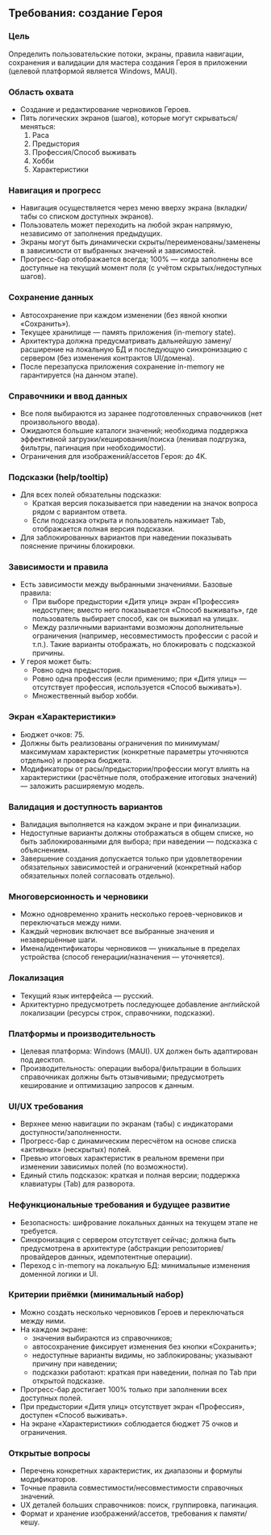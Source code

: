 ## Требования: создание Героя

### Цель
Определить пользовательские потоки, экраны, правила навигации, сохранения и валидации для мастера создания Героя в приложении (целевой платформой является Windows, MAUI).

### Область охвата
- Создание и редактирование черновиков Героев.
- Пять логических экранов (шагов), которые могут скрываться/меняться:
  1) Раса
  2) Предыстория
  3) Профессия/Способ выживать
  4) Хобби
  5) Характеристики

### Навигация и прогресс
- Навигация осуществляется через меню вверху экрана (вкладки/табы со списком доступных экранов).
- Пользователь может переходить на любой экран напрямую, независимо от заполнения предыдущих.
- Экраны могут быть динамически скрыты/переименованы/заменены в зависимости от выбранных значений и зависимостей.
- Прогресс-бар отображается всегда; 100% — когда заполнены все доступные на текущий момент поля (с учётом скрытых/недоступных шагов).

### Сохранение данных
- Автосохранение при каждом изменении (без явной кнопки «Сохранить»).
- Текущее хранилище — память приложения (in-memory state).
- Архитектура должна предусматривать дальнейшую замену/расширение на локальную БД и последующую синхронизацию с сервером (без изменения контрактов UI/домена).
- После перезапуска приложения сохранение in-memory не гарантируется (на данном этапе).

### Справочники и ввод данных
- Все поля выбираются из заранее подготовленных справочников (нет произвольного ввода).
- Ожидаются большие каталоги значений; необходима поддержка эффективной загрузки/кеширования/поиска (ленивая подгрузка, фильтры, пагинация при необходимости).
- Ограничения для изображений/ассетов Героя: до 4K.

### Подсказки (help/tooltip)
- Для всех полей обязательны подсказки:
  - Краткая версия показывается при наведении на значок вопроса рядом с вариантом ответа.
  - Если подсказка открыта и пользователь нажимает Tab, отображается полная версия подсказки.
- Для заблокированных вариантов при наведении показывать пояснение причины блокировки.

### Зависимости и правила
- Есть зависимости между выбранными значениями. Базовые правила:
  - При выборе предыстории «Дитя улиц» экран «Профессия» недоступен; вместо него показывается «Способ выживать», где пользователь выбирает способ, как он выживал на улицах.
  - Между различными вариантами возможны дополнительные ограничения (например, несовместимость профессии с расой и т.п.). Такие варианты отображать, но блокировать с подсказкой причины.
- У героя может быть:
  - Ровно одна предыстория.
  - Ровно одна профессия (если применимо; при «Дитя улиц» — отсутствует профессия, используется «Способ выживать»).
  - Множественный выбор хобби.

### Экран «Характеристики»
- Бюджет очков: 75.
- Должны быть реализованы ограничения по минимумам/максимумам характеристик (конкретные параметры уточняются отдельно) и проверка бюджета.
- Модификаторы от расы/предыстории/профессии могут влиять на характеристики (расчётные поля, отображение итоговых значений) — заложить расширяемую модель.

### Валидация и доступность вариантов
- Валидация выполняется на каждом экране и при финализации.
- Недоступные варианты должны отображаться в общем списке, но быть заблокированными для выбора; при наведении — подсказка с объяснением.
- Завершение создания допускается только при удовлетворении обязательных зависимостей и ограничений (конкретный набор обязательных полей согласовать отдельно).

### Многоверсионность и черновики
- Можно одновременно хранить несколько героев-черновиков и переключаться между ними.
- Каждый черновик включает все выбранные значения и незавершённые шаги.
- Имена/идентификаторы черновиков — уникальные в пределах устройства (способ генерации/назначения — уточняется).

### Локализация
- Текущий язык интерфейса — русский.
- Архитектурно предусмотреть последующее добавление английской локализации (ресурсы строк, справочники, подсказки).

### Платформы и производительность
- Целевая платформа: Windows (MAUI). UX должен быть адаптирован под десктоп.
- Производительность: операции выбора/фильтрации в больших справочниках должны быть отзывчивыми; предусмотреть кеширование и оптимизацию запросов к данным.

### UI/UX требования
- Верхнее меню навигации по экранам (табы) с индикаторами доступности/заполненности.
- Прогресс-бар с динамическим пересчётом на основе списка «активных» (нескрытых) полей.
- Превью итоговых характеристик в реальном времени при изменении зависимых полей (по возможности).
- Единый стиль подсказок: краткая и полная версии; поддержка клавиатуры (Tab) для разворота.

### Нефункциональные требования и будущее развитие
- Безопасность: шифрование локальных данных на текущем этапе не требуется.
- Синхронизация с сервером отсутствует сейчас; должна быть предусмотрена в архитектуре (абстракции репозиториев/провайдеров данных, идемпотентные операции).
- Переход с in-memory на локальную БД: минимальные изменения доменной логики и UI.

### Критерии приёмки (минимальный набор)
- Можно создать несколько черновиков Героев и переключаться между ними.
- На каждом экране:
  - значения выбираются из справочников;
  - автосохранение фиксирует изменения без кнопки «Сохранить»;
  - недоступные варианты видимы, но заблокированы; указывают причину при наведении;
  - подсказки работают: краткая при наведении, полная по Tab при открытой подсказке.
- Прогресс-бар достигает 100% только при заполнении всех доступных полей.
- При предыстории «Дитя улиц» отсутствует экран «Профессия», доступен «Способ выживать».
- На экране «Характеристики» соблюдается бюджет 75 очков и ограничения.

### Открытые вопросы
- Перечень конкретных характеристик, их диапазоны и формулы модификаторов.
- Точные правила совместимости/несовместимости справочных значений.
- UX деталей больших справочников: поиск, группировка, пагинация.
- Формат и хранение изображений/ассетов, требования к памяти/кешу.


